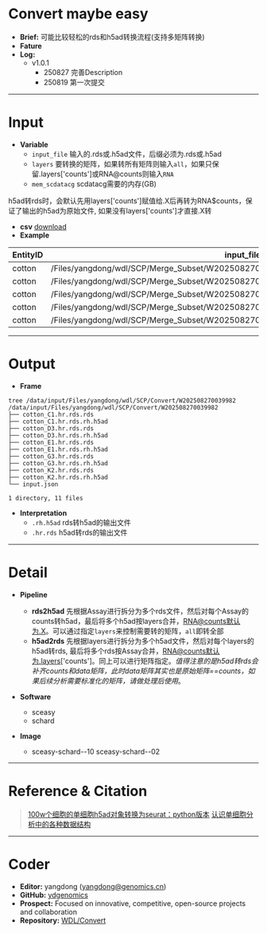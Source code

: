 # **Convert** maybe easy
- **Brief:** 可能比较轻松的rds和h5ad转换流程(支持多矩阵转换)
- **Fature** 
- **Log:** 
  - v1.0.1
    - 250827 完善Description
    - 250819 第一次提交


---
# Input
- **Variable**
  - `input_file` 输入的.rds或.h5ad文件，后缀必须为.rds或.h5ad
  - `layers` 要转换的矩阵，如果转所有矩阵则输入`all`，如果只保留.layers['counts']或RNA@counts则输入`RNA`
  - `mem_scdatacg` scdatacg需要的内存(GB)

h5ad转rds时，会默认先用layers['counts']赋值给.X后再转为RNA$counts，保证了输出的h5ad为原始文件, 如果没有layers['counts']才直接.X转

- **csv** [download](https://github.com/ydgenomics/WDL/blob/main/Convert/v1.0.1/Convert_v1.0.1.csv)
- **Example** 

| EntityID | input_file | layers | mem_scdatacg |
|-|-|-|-|
| cotton | /Files/yangdong/wdl/SCP/Merge_Subset/W202508270022225/cotton_fibre_0.5/cotton_C1.hr.rds.rds | RNA | 4 |
| cotton | /Files/yangdong/wdl/SCP/Merge_Subset/W202508270022225/cotton_fibre_0.5/cotton_D3.hr.rds.rds |   |   |
| cotton | /Files/yangdong/wdl/SCP/Merge_Subset/W202508270022225/cotton_fibre_0.5/cotton_E1.hr.rds.rds |   |   |
| cotton | /Files/yangdong/wdl/SCP/Merge_Subset/W202508270022225/cotton_fibre_0.5/cotton_G3.hr.rds.rds |   |   |
| cotton | /Files/yangdong/wdl/SCP/Merge_Subset/W202508270022225/cotton_fibre_0.5/cotton_K2.hr.rds.rds |   |   |


---
# Output
- **Frame**
```shell
tree /data/input/Files/yangdong/wdl/SCP/Convert/W202508270039982
/data/input/Files/yangdong/wdl/SCP/Convert/W202508270039982
├── cotton_C1.hr.rds.rds
├── cotton_C1.hr.rds.rh.h5ad
├── cotton_D3.hr.rds.rds
├── cotton_D3.hr.rds.rh.h5ad
├── cotton_E1.hr.rds.rds
├── cotton_E1.hr.rds.rh.h5ad
├── cotton_G3.hr.rds.rds
├── cotton_G3.hr.rds.rh.h5ad
├── cotton_K2.hr.rds.rds
├── cotton_K2.hr.rds.rh.h5ad
└── input.json

1 directory, 11 files
```

- **Interpretation**
  - `.rh.h5ad` rds转h5ad的输出文件
  - `.hr.rds` h5ad转rds的输出文件


---
# Detail
- **Pipeline**
  - **rds2h5ad** 先根据Assay进行拆分为多个rds文件，然后对每个Assay的counts转h5ad，最后将多个h5ad按layers合并，RNA@counts默认为.X。可以通过指定`layers`来控制需要转的矩阵，`all`即转全部
  - **h5ad2rds** 先根据layers进行拆分为多个h5ad文件，然后对每个layers的h5ad转rds, 最后将多个rds按Assay合并，RNA@counts默认为.layers['counts']。同上可以进行矩阵指定。*值得注意的是h5ad转rds会补齐counts和data矩阵，此时data矩阵其实也是原始矩阵==counts，如果后续分析需要标准化的矩阵，请做处理后使用*。

- **Software**
  - sceasy
  - schard

- **Image**
  - sceasy-schard--10 sceasy-schard--02

---
# Reference & Citation
> [100w个细胞的单细胞h5ad对象转换为seurat：python版本](https://mp.weixin.qq.com/s/DxgZ-p9b51mzGASpxyhPNw)
> [认识单细胞分析中的各种数据结构](https://mp.weixin.qq.com/s/D7a2RlbJttaOlUNDAU5P3Q)

---
# Coder
- **Editor:** yangdong (yangdong@genomics.cn)
- **GitHub:** [ydgenomics](https://github.com/ydgenomics)
- **Prospect:** Focused on innovative, competitive, open-source projects and collaboration
- **Repository:** [WDL/Convert](https://github.com/ydgenomics/WDL/tree/main/Convert)